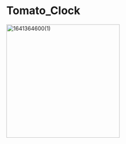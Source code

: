 # Tomato_Clock
<img width="296" alt="1641364600(1)" src="https://user-images.githubusercontent.com/20288852/148171582-acbd647f-679f-42c1-b748-57246eaa9003.png">

